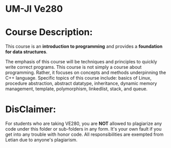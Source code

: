 # UM-JI Ve280
# Course Description:

This course is an **introduction to programming** and provides a **foundation for data structures**.

The emphasis of this course will be techniques and principles to quickly write correct programs. This course is not simply a course about programming. Rather, it focuses on concepts and methods underpinning the C++ language. Specific topics of this course include: basics of Linux, procedure abstraction, abstract datatype, inheritance, dynamic memory management, template, polymorphism, linkedlist, stack, and queue.

# DisClaimer:
For students who are taking VE280, you are **NOT** allowed to plagiarize any code under this folder or sub-folders in any form. It's your own fault if you get into any trouble with honor code. All responsibilities are exempted from Letian due to anyone's plagiarism.
